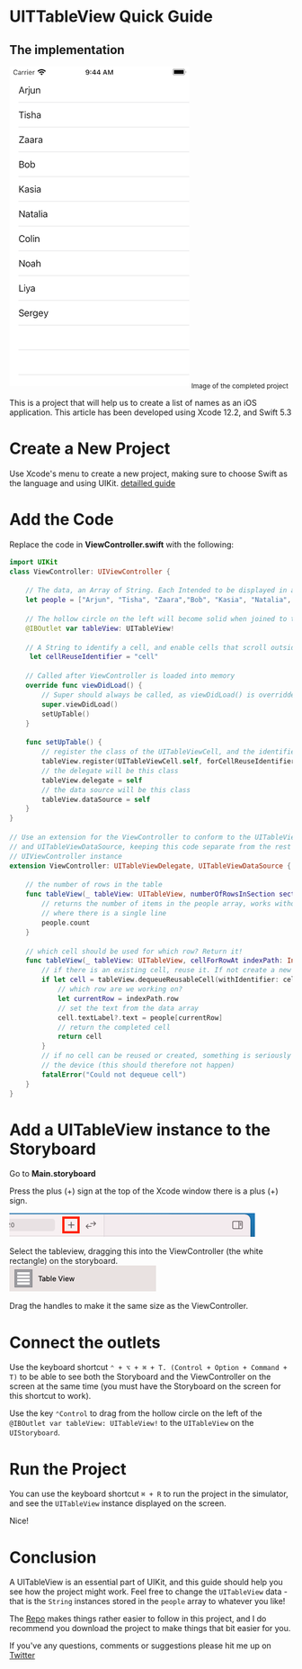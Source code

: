 # UITTableView Quick Guide
## The implementation

![sshot](Images/sshot.png)
<sub>Image of the completed project</sub>

This is a project that will help us to create a list of names as an iOS application.
This article has been developed using Xcode 12.2, and Swift 5.3

# Create a New Project
Use Xcode's menu to create a new project, making sure to choose Swift as the language and using UIKit.
[detailled guide](https://medium.com/swlh/your-first-ios-application-using-xcode-9983cf6efb71)

# Add the Code
Replace the code in **ViewController.swift** with the following:
```swift
import UIKit
class ViewController: UIViewController {
    
    // The data, an Array of String. Each Intended to be displayed in a single TableViewCell
    let people = ["Arjun", "Tisha", "Zaara","Bob", "Kasia", "Natalia", "Colin", "Noah", "Liya", "Sergey"]
    
    // The hollow circle on the left will become solid when joined to the Storyboard
    @IBOutlet var tableView: UITableView!

    // A String to identify a cell, and enable cells that scroll outside of the view to be reused
     let cellReuseIdentifier = "cell"
    
    // Called after ViewController is loaded into memory
    override func viewDidLoad() {
        // Super should always be called, as viewDidLoad() is overridden
        super.viewDidLoad()
        setUpTable()
    }
    
    func setUpTable() {
        // register the class of the UITableViewCell, and the identifier for reuse
        tableView.register(UITableViewCell.self, forCellReuseIdentifier: cellReuseIdentifier)
        // the delegate will be this class
        tableView.delegate = self
        // the data source will be this class
        tableView.dataSource = self
    }
}

// Use an extension for the ViewController to conform to the UITableViewDelegate
// and UITableViewDataSource, keeping this code separate from the rest of the
// UIViewController instance
extension ViewController: UITableViewDelegate, UITableViewDataSource {
    
    // the number of rows in the table
    func tableView(_ tableView: UITableView, numberOfRowsInSection section: Int) -> Int {
        // returns the number of items in the people array, works without the return keyword
        // where there is a single line
        people.count
    }
    
    // which cell should be used for which row? Return it!
    func tableView(_ tableView: UITableView, cellForRowAt indexPath: IndexPath) -> UITableViewCell {
        // if there is an existing cell, reuse it. If not create a new cell
        if let cell = tableView.dequeueReusableCell(withIdentifier: cellReuseIdentifier) {
            // which row are we working on?
            let currentRow = indexPath.row
            // set the text from the data array
            cell.textLabel?.text = people[currentRow]
            // return the completed cell
            return cell
        }
        // if no cell can be reused or created, something is seriously wrong so crash
        // the device (this should therefore not happen)
        fatalError("Could not dequeue cell")
    }
}

```

# Add a UITableView instance to the Storyboard
Go to **Main.storyboard**

Press the plus (+) sign at the top of the Xcode window there is a plus (+) sign.

![plus](Images/plus.png)

Select the tableview, dragging this into the ViewController (the white rectangle) on the storyboard.<br>
![tableview](Images/tableview.png)

Drag the handles to make it the same size as the ViewController.

# Connect the outlets
Use the keyboard shortcut `⌃ + ⌥ + ⌘ + T. (Control + Option + Command + T)` to be able to see both the Storyboard and the ViewController on the screen at the same time (you must have the Storyboard on the screen for this shortcut to work).

Use the key `⌃Control` to drag from the hollow circle on the left of the `@IBOutlet var tableView: UITableView!` to the `UITableView` on the `UIStoryboard`. 


# Run the Project
You can use the keyboard shortcut `⌘ + R` to run the project in the simulator, and see the `UITableView` instance displayed on the screen.

Nice!

# Conclusion
A UITableView is an essential part of UIKit, and this guide should help you see how the project might work. Feel free to change the `UITableView` data - that is the `String` instances stored in the `people` array to whatever you like!

The [Repo](https://github.com/stevencurtis/SwiftCoding/tree/master/QuickGuide/TableViewproject) makes things rather easier to follow in this project, and I do recommend you download the project to make things that bit easier for you.

If you've any questions, comments or suggestions please hit me up on [Twitter](https://twitter.com/stevenpcurtis) 